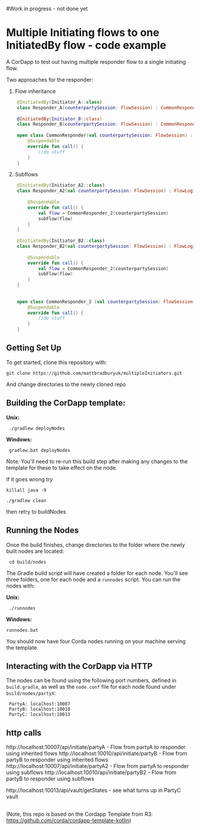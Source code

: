 

#Work in progress - not done yet


# Multiple Initiating flows to one InitiatedBy flow - code example

A CorDapp to test out having multiple responder flow to a single initiating flow.



Two approaches for the responder:

1) Flow inheritance 

```kotlin
    @InitiatedBy(Initiator_A::class)
    class Responder_A(counterpartySession: FlowSession) : CommonResponder(counterpartySession)
    
    @InitiatedBy(Initiator_B::class)
    class Responder_B(counterpartySession: FlowSession) : CommonResponder(counterpartySession)
    
    open class CommonResponder(val counterpartySession: FlowSession) : FlowLogic<Unit>() {
        @Suspendable
        override fun call() {
            //do stuff
        }
    }
```
2) Subflows 
```kotlin
    @InitiatedBy(Initiator_A2::class)
    class Responder_A2(val counterpartySession: FlowSession) : FlowLogic<Unit>(){
    
        @Suspendable
        override fun call() {
            val flow = CommonResponder_2(counterpartySession)
            subFlow(flow)
        }
    }
    
    @InitiatedBy(Initiator_B2::class)
    class Responder_B2(val counterpartySession: FlowSession) : FlowLogic<Unit>(){
    
        @Suspendable
        override fun call() {
            val flow = CommonResponder_2(counterpartySession)
            subFlow(flow)
        }
    }
    
    
    open class CommonResponder_2 (val counterpartySession: FlowSession) : FlowLogic<Unit>() {
        @Suspendable
        override fun call() {
            //do stuff
        }
    }
```

## Getting Set Up

To get started, clone this repository with:

    git clone https://github.com/mattbradburyuk/multipleInitiators.git

And change directories to the newly cloned repo

     

## Building the CorDapp template:

**Unix:** 

     ./gradlew deployNodes

**Windows:**

     gradlew.bat deployNodes

Note: You'll need to re-run this build step after making any changes to
the template for these to take effect on the node.

If it goes wrong try 
    
    killall java -9
    
    ./gradlew clean
    
then retry to buildNodes

## Running the Nodes

Once the build finishes, change directories to the folder where the newly
built nodes are located:

     cd build/nodes

The Gradle build script will have created a folder for each node. You'll
see three folders, one for each node and a `runnodes` script. You can
run the nodes with:

**Unix:**

     ./runnodes

**Windows:**

    runnodes.bat

You should now have four Corda nodes running on your machine serving 
the template.


## Interacting with the CorDapp via HTTP

The nodes can be found using the following port numbers, defined in 
`build.gradle`, as well as the `node.conf` file for each node found
under `build/nodes/partyX`:

     PartyA: localhost:10007
     PartyB: localhost:10010
     PartyC: localhost:10013 

## http calls

http://localhost:10007/api/initiate/partyA - Flow from partyA to responder using inherited flows
http://localhost:10010/api/initiate/partyB - Flow from partyB to responder using inherited flows
http://localhost:10007/api/initiate/partyA2 - Flow from partyA to responder using subflows
http://localhost:10010/api/initiate/partyB2 - Flow from partyB to responder using subflows

http://localhost:10013/api/vault/getStates - see what turns up in PartyC vault

## 

(Note, this repo is based on the Cordapp Template from R3: https://github.com/corda/cordapp-template-kotlin)
